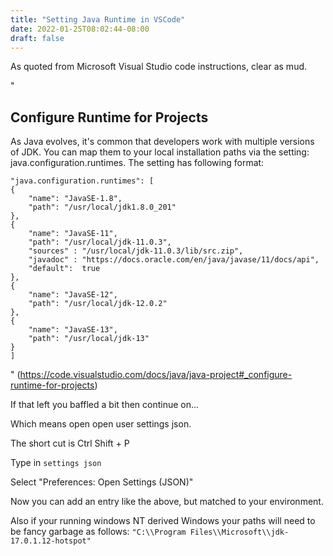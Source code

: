 ```yaml
---
title: "Setting Java Runtime in VSCode"
date: 2022-01-25T08:02:44-08:00
draft: false
---
```


As quoted from Microsoft Visual Studio code instructions, clear as mud. 

"
## Configure Runtime for Projects
As Java evolves, it's common that developers work with multiple versions of JDK. You can map them to your local installation paths via the setting: java.configuration.runtimes. The setting has following format:

    "java.configuration.runtimes": [
    {
        "name": "JavaSE-1.8",
        "path": "/usr/local/jdk1.8.0_201"
    },
    {
        "name": "JavaSE-11",
        "path": "/usr/local/jdk-11.0.3",
        "sources" : "/usr/local/jdk-11.0.3/lib/src.zip",
        "javadoc" : "https://docs.oracle.com/en/java/javase/11/docs/api",
        "default":  true
    },
    {
        "name": "JavaSE-12",
        "path": "/usr/local/jdk-12.0.2"
    },
    {
        "name": "JavaSE-13",
        "path": "/usr/local/jdk-13"
    }
    ]

" (https://code.visualstudio.com/docs/java/java-project#_configure-runtime-for-projects)


If that left you baffled a bit then continue on...

Which means open open user settings json.

The short cut is Ctrl Shift + P

Type in `settings json`

Select "Preferences: Open Settings (JSON)"

Now you can add an entry like the above, but matched to your environment. 

Also if your running windows NT derived Windows your paths will need to be fancy garbage as follows:
    `"C:\\Program Files\\Microsoft\\jdk-17.0.1.12-hotspot"`

